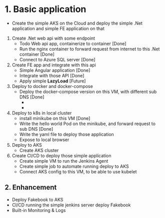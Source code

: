 # 1. Basic application

- Create the simple AKS on the Cloud and deploy the simple .Net application and simple FE application on that

1. Create .Net web api with some endpoint
   - Todo Web api app, containerize to container [Done]
   - Run the nginx container to forward request from internet to this .Net container [Done]
   - Connect to Azure SQL server [Done]
2. Create FE app and integrate with this api
   - Simple Angular application [Done]
   - Integrate with those API [Done]
   - Apply simple **LazyLoad** [Future]
3. Deploy to docker and docker-compose
   - Deploy the docker-compose version on this VM, with different sub DNS [Done]
     - <!-- /production/web/ -->
     - <!-- /development/web/ -->
4. Deploy to k8s in local cluster
   - install minikube on this VM [Done]
   - Write the hello world Pod on the minikube, and forward request to sub DNS [Done]
      <!-- http://my-jenkins-mv.westus.cloudapp.azure.com/mini/test -->
   - Write the yaml file to deploy those application
   - Expose to local browser
5. Deploy to AKS
   - Create AKS cluster
6. Create CI/CD to deploy those simple application
   - Create simple VM to run the Jenkins Agent
   - Create simple job to automate running deploy to AKS
   - Connect AKS config to this VM, to be able to use kubelet

## 2. Enhancement

- Deploy Fakebook to AKS
- CI/CD running the simple jenkins server deploy Fakebook
- Built-in Monitoring & Logs
